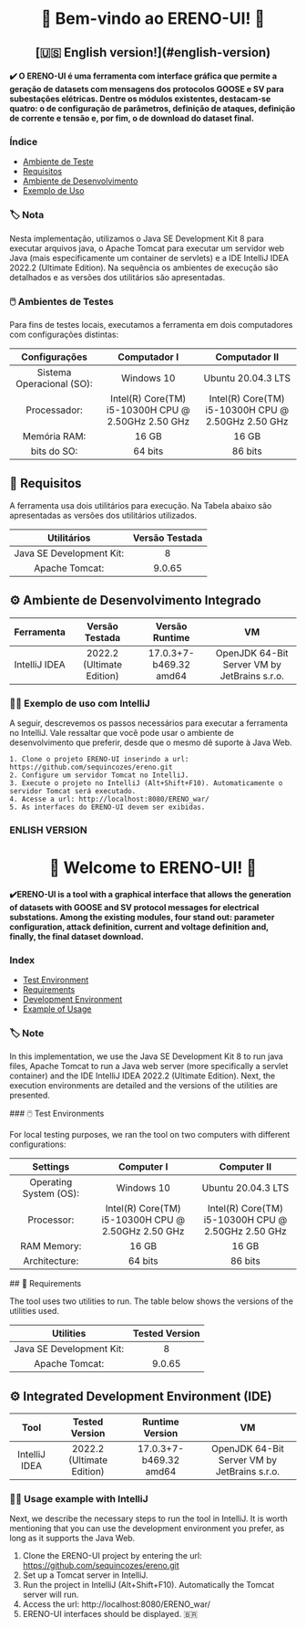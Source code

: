 <h1 align="center"> 📌 Bem-vindo ao ERENO-UI! 📌 </h1>
<h2 align="center">[🇺🇸 English version!](#english-version)</h2>
<h4 align="left"> ✔️ O ERENO-UI é uma ferramenta com interface gráfica que permite a geração de datasets com mensagens dos protocolos GOOSE e SV para subestações elétricas. Dentre os módulos existentes, destacam-se quatro: o de configuração de parâmetros, definição de ataques, definição de corrente e tensão e, por fim, o de download do dataset final. </h4>



### Índice

* [Ambiente de Teste](#ambiente-teste)
* [Requisitos](#requisitos)
* [Ambiente de Desenvolvimento](#ambiente-desenvolvimento)
* [Exemplo de Uso](#exemplo-de-uso)

<div id="nota"/>

### **🏷️ Nota** 
Nesta implementação, utilizamos o Java SE Development Kit 8 para executar arquivos java, o Apache Tomcat para executar um servidor web Java (mais especificamente um container de servlets) e a IDE IntelliJ IDEA 2022.2 (Ultimate Edition). Na sequência os ambientes de execução são detalhados e as versões dos utilitários são apresentadas.

<div id="ambiente-teste"/>

### 🖱️ Ambientes de Testes

Para fins de testes locais, executamos a ferramenta em dois computadores com configurações distintas:

|  Configurações   |  Computador I       |    Computador II |
| :---:        |     :---:      |    :---:      |
| Sistema Operacional (SO):   | Windows 10 | Ubuntu 20.04.3 LTS |
| Processador:  | Intel(R) Core(TM) <br> i5-10300H CPU @ 2.50GHz 2.50 GHz  | Intel(R) Core(TM) <br> i5-10300H CPU @ 2.50GHz 2.50 GHz |
| Memória RAM:   | 16 GB | 16 GB |
| bits do SO:  | 64 bits    | 86 bits |

<div id="requisitos"/>

## 📝 Requisitos

A ferramenta usa dois utilitários para execução. Na Tabela abaixo são apresentadas as versões dos utilitários utilizados.

|  Utilitários   |  Versão Testada     |
| :---:        |     :---:      |  
| Java SE Development Kit:   | 8 | 
| Apache Tomcat:  | 9.0.65 |


<div id="ambiente-desenvolvimento"/>

## ⚙️ Ambiente de Desenvolvimento Integrado

|  Ferramenta  |  Versão Testada     | Versão Runtime | VM |
| :---:        |     :---:      |  :---:      |  :---:      |
| IntelliJ IDEA   | 2022.2 (Ultimate Edition) | 17.0.3+7-b469.32 amd64 | OpenJDK 64-Bit Server VM by JetBrains s.r.o. |



<div id="exemplo-de-uso"/>

### 👨‍💻 Exemplo de uso com IntelliJ
A seguir, descrevemos os passos necessários para executar a ferramenta no IntelliJ. Vale ressaltar que você pode usar o ambiente de desenvolvimento que preferir, desde que o mesmo dê suporte à Java Web. 

```
1. Clone o projeto ERENO-UI inserindo a url: https://github.com/sequincozes/ereno.git
2. Configure um servidor Tomcat no IntelliJ. 
3. Execute o projeto no IntelliJ (Alt+Shift+F10). Automaticamente o servidor Tomcat será executado.
4. Acesse a url: http://localhost:8080/ERENO_war/
5. As interfaces do ERENO-UI devem ser exibidas.
```

### ENLISH VERSION
<div id="english-version"/>

<h1 align="center"> 📌  Welcome to ERENO-UI! 📌 </h1>

<h4 align="left"> ✔️ERENO-UI is a tool with a graphical interface that allows the generation of datasets with GOOSE and SV protocol messages for electrical substations. Among the existing modules, four stand out: parameter configuration, attack definition, current and voltage definition and, finally, the final dataset download. </h4>

### Index

* [Test Environment](#test-environment)
* [Requirements](#requirements)
* [Development Environment](#development-environment)
* [Example of Usage](#example-of-use)


   


### **🏷️ Note**
In this implementation, we use the Java SE Development Kit 8 to run java files, Apache Tomcat to run a Java web server (more specifically a servlet container) and the IDE IntelliJ IDEA 2022.2 (Ultimate Edition). Next, the execution environments are detailed and the versions of the utilities are presented.


   
<div id="test-environment"/>
### 🖱️ Test Environments

For local testing purposes, we ran the tool on two computers with different configurations:

|  Settings   |  Computer I       |    Computer II |
| :---:        |     :---:      |    :---:      |
|  Operating System (OS):   | Windows 10 | Ubuntu 20.04.3 LTS |
| Processor:  | Intel(R) Core(TM) <br> i5-10300H CPU @ 2.50GHz 2.50 GHz  | Intel(R) Core(TM) <br> i5-10300H CPU @ 2.50GHz 2.50 GHz |
| RAM Memory:   | 16 GB | 16 GB |
| Architecture:  | 64 bits    | 86 bits |


   

<div id="requirements"/>
## 📝 Requirements

The tool uses two utilities to run. The table below shows the versions of the utilities used.


|  Utilities   |  Tested Version     |
| :---:        |     :---:      |  
| Java SE Development Kit:   | 8 | 
| Apache Tomcat:  | 9.0.65 |


   

<div id="development-environment"/>

## ⚙️ Integrated Development Environment (IDE)

|  Tool  |   Tested Version     | Runtime Version | VM |
| :---:        |     :---:      |  :---:      |  :---:      |
| IntelliJ IDEA   | 2022.2 (Ultimate Edition) | 17.0.3+7-b469.32 amd64 | OpenJDK 64-Bit Server VM by JetBrains s.r.o. |





   

<div id="example-of-use"/>

### 👨‍💻 Usage example with IntelliJ
Next, we describe the necessary steps to run the tool in IntelliJ. It is worth mentioning that you can use the development environment you prefer, as long as it supports the Java Web.

1. Clone the ERENO-UI project by entering the url: https://github.com/sequincozes/ereno.git
2. Set up a Tomcat server in IntelliJ.
3. Run the project in IntelliJ (Alt+Shift+F10). Automatically the Tomcat server will run.
4. Access the url: http://localhost:8080/ERENO_war/
5. ERENO-UI interfaces should be displayed.
🇧🇷

